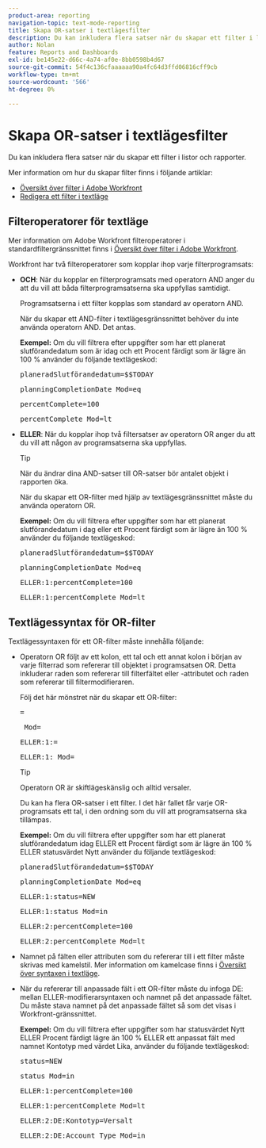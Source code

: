 ```yaml
---
product-area: reporting
navigation-topic: text-mode-reporting
title: Skapa OR-satser i textlägesfilter
description: Du kan inkludera flera satser när du skapar ett filter i listor och rapporter.
author: Nolan
feature: Reports and Dashboards
exl-id: be145e22-d66c-4a74-af0e-8bb0598b4d67
source-git-commit: 54f4c136cfaaaaaa90a4fc64d3ffd06816cff9cb
workflow-type: tm+mt
source-wordcount: '566'
ht-degree: 0%

---
```


# Skapa OR-satser i textlägesfilter

Du kan inkludera flera satser när du skapar ett filter i listor och rapporter.

Mer information om hur du skapar filter finns i följande artiklar:

* [Översikt över filter i Adobe Workfront](../../../reports-and-dashboards/reports/reporting-elements/filters-overview.md)
* [Redigera ett filter i textläge](../../../reports-and-dashboards/reports/text-mode/edit-text-mode-in-filter.md)

## Filteroperatorer för textläge

Mer information om Adobe Workfront filteroperatorer i standardfiltergränssnittet finns i [Översikt över filter i Adobe Workfront](../../../reports-and-dashboards/reports/reporting-elements/filters-overview.md).

Workfront har två filteroperatorer som kopplar ihop varje filterprogramsats:

* **OCH**: När du kopplar en filterprogramsats med operatorn AND anger du att du vill att båda filterprogramsatserna ska uppfyllas samtidigt.

   Programsatserna i ett filter kopplas som standard av operatorn AND.

   När du skapar ett AND-filter i textlägesgränssnittet behöver du inte använda operatorn AND. Det antas.

   **Exempel:** Om du vill filtrera efter uppgifter som har ett planerat slutförandedatum som är idag och ett Procent färdigt som är lägre än 100 % använder du följande textlägeskod:

   <pre>planeradSlutförandedatum=$$TODAY</pre><pre>planningCompletionDate_Mod=eq</pre><pre>percentComplete=100</pre><pre>percentComplete_Mod=lt</pre>

* **ELLER**: När du kopplar ihop två filtersatser av operatorn OR anger du att du vill att någon av programsatserna ska uppfyllas.

   >[!TIP]
   >
   >När du ändrar dina AND-satser till OR-satser bör antalet objekt i rapporten öka.

   När du skapar ett OR-filter med hjälp av textlägesgränssnittet måste du använda operatorn OR.

   **Exempel:** Om du vill filtrera efter uppgifter som har ett planerat slutförandedatum i dag eller ett Procent färdigt som är lägre än 100 % använder du följande textlägeskod:

   <pre>planeradSlutförandedatum=$$TODAY</pre><pre>planningCompletionDate_Mod=eq</pre><pre>ELLER:1:percentComplete=100</pre><pre>ELLER:1:percentComplete_Mod=lt</pre>

## Textlägessyntax för OR-filter

Textlägessyntaxen för ett OR-filter måste innehålla följande:

* Operatorn OR följt av ett kolon, ett tal och ett annat kolon i början av varje filterrad som refererar till objektet i programsatsen OR. Detta inkluderar raden som refererar till filterfältet eller -attributet och raden som refererar till filtermodifieraren.

   Följ det här mönstret när du skapar ett OR-filter:

   <pre><field name in camel case>=<value></pre><pre><field name in camel case>_Mod=<modifier value></pre><pre>ELLER:1:<field name in camel case>=<value></pre><pre>ELLER:1:<field name in camel case>_Mod=<modifier value></pre>

   >[!TIP]
   >
   >Operatorn OR är skiftlägeskänslig och alltid versaler.

   Du kan ha flera OR-satser i ett filter. I det här fallet får varje OR-programsats ett tal, i den ordning som du vill att programsatserna ska tillämpas.

   **Exempel:**  Om du vill filtrera efter uppgifter som har ett planerat slutförandedatum idag ELLER ett Procent färdigt som är lägre än 100 % ELLER statusvärdet Nytt använder du följande textlägeskod:

   <pre>planeradSlutförandedatum=$$TODAY</pre><pre>planningCompletionDate_Mod=eq</pre><pre>ELLER:1:status=NEW</pre><pre>ELLER:1:status_Mod=in</pre><pre>ELLER:2:percentComplete=100</pre><pre>ELLER:2:percentComplete_Mod=lt</pre>

* Namnet på fälten eller attributen som du refererar till i ett filter måste skrivas med kamelstil. Mer information om kamelcase finns i [Översikt över syntaxen i textläge](../../../reports-and-dashboards/reports/text-mode/text-mode-syntax-overview.md).
* När du refererar till anpassade fält i ett OR-filter måste du infoga DE: mellan ELLER-modifierarsyntaxen och namnet på det anpassade fältet. Du måste stava namnet på det anpassade fältet så som det visas i Workfront-gränssnittet.

   **Exempel:** Om du vill filtrera efter uppgifter som har statusvärdet Nytt ELLER Procent färdigt lägre än 100 % ELLER ett anpassat fält med namnet Kontotyp med värdet Lika, använder du följande textlägeskod:

   <pre>status=NEW</pre><pre>status_Mod=in</pre><pre>ELLER:1:percentComplete=100</pre><pre>ELLER:1:percentComplete_Mod=lt</pre><pre>ELLER:2:DE:Kontotyp=Versalt</pre><pre>ELLER:2:DE:Account Type_Mod=in</pre>
